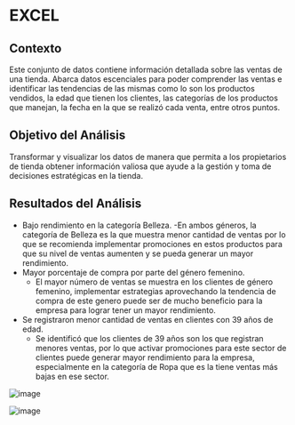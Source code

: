 # EXCEL

## Contexto
Este conjunto de datos contiene información detallada sobre las ventas de una tienda. Abarca datos escenciales para poder comprender las ventas e identificar las tendencias de las mismas como lo son los productos vendidos, la edad que tienen los clientes, las categorías de los productos que manejan, la fecha en la que se realizó cada venta, entre otros puntos.

## Objetivo del Análisis
Transformar y visualizar los datos de manera que permita a los propietarios de tienda obtener información valiosa que ayude a la gestión y toma de decisiones estratégicas en la tienda.

## Resultados del Análisis
- Bajo rendimiento en la categoría Belleza.
  -En ambos géneros, la categoría de Belleza es la que muestra menor cantidad de ventas por lo que se recomienda implementar promociones en estos productos para que su nivel de ventas aumenten y se pueda generar un mayor rendimiento.
- Mayor porcentaje de compra por parte del género femenino.
  - El mayor número de ventas se muestra en los clientes de género femenino, implementar estrategias aprovechando la tendencia de compra de este genero puede ser de mucho beneficio para la empresa para lograr tener un mayor rendimiento.
- Se registraron menor cantidad de ventas en clientes con 39 años de edad.
  - Se identificó que los clientes de 39 años son los que registran menores ventas, por lo que activar promociones para este sector de clientes puede generar mayor rendimiento para la empresa, especialmente en la categoría de Ropa que es la tiene ventas más bajas en ese sector.

![image](https://github.com/user-attachments/assets/0e258f98-2e65-4fc4-ba00-f834e891556d)

![image](https://github.com/user-attachments/assets/a729b01c-dc0e-49e0-b39b-9333eb9cfeca)

  
